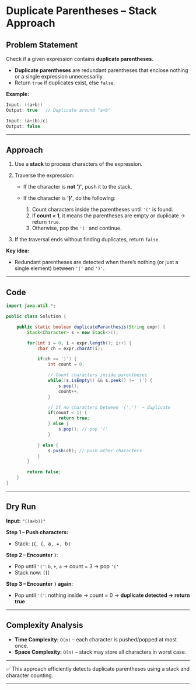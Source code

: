 
# Duplicate Parentheses – Stack Approach

## Problem Statement

Check if a given expression contains **duplicate parentheses**.

* **Duplicate parentheses** are redundant parentheses that enclose nothing or a single expression unnecessarily.
* Return `true` if duplicates exist, else `false`.

**Example:**

```java
Input: ((a+b)) 
Output: true   // Duplicate around "a+b"

Input: (a+(b)/c) 
Output: false
```

---

## Approach

1. Use a **stack** to process characters of the expression.
2. Traverse the expression:

   * If the character is **not ')'**, push it to the stack.
   * If the character is **')'**, do the following:

     1. Count characters inside the parentheses until `'('` is found.
     2. If **count < 1**, it means the parentheses are empty or duplicate → return `true`.
     3. Otherwise, pop the `'('` and continue.
3. If the traversal ends without finding duplicates, return `false`.

**Key idea:**

* Redundant parentheses are detected when there’s nothing (or just a single element) between `'('` and `')'`.

---

## Code

```java
import java.util.*;

public class Solution {

    public static boolean duplicateParanthesis(String expr) {
        Stack<Character> s = new Stack<>();

        for(int i = 0; i < expr.length(); i++) {
            char ch = expr.charAt(i);

            if(ch == ')') {
                int count = 0;

                // Count characters inside parentheses
                while(!s.isEmpty() && s.peek() != '(') {
                    s.pop();
                    count++;
                }

                // If no characters between '(',')' → duplicate
                if(count < 1) {
                    return true;
                } else {
                    s.pop(); // pop '('
                }

            } else {
                s.push(ch); // push other characters
            }
        }

        return false;
    }
}
```

---

## Dry Run

**Input:** `"((a+b))"`

**Step 1 – Push characters:**

* Stack: `[`(`, `(`, `a`, `+`, `b`]`

**Step 2 – Encounter `)`**:

* Pop until `'('`: `b`, `+`, `a` → count = 3 → pop `'('`
* Stack now: `[`(`]`

**Step 3 – Encounter `)` again**:

* Pop until `'('`: nothing inside → count = 0 → **duplicate detected → return true**

---

## Complexity Analysis

* **Time Complexity:** `O(n)` – each character is pushed/popped at most once.
* **Space Complexity:** `O(n)` – stack may store all characters in worst case.

---

✅ This approach efficiently detects duplicate parentheses using a stack and character counting.

---


